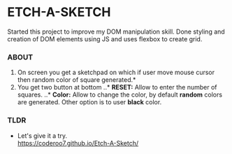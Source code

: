 # ETCH-A-SKETCH
Started this project to improve my DOM manipulation skill. 
Done styling and creation of DOM elements using JS and uses flexbox to create grid.

### ABOUT 
1. On screen you get a sketchpad on which if user move mouse cursor then random color of square generated.*
2. You get two button at bottom 
..* **RESET:** Allow to enter the number of squares.
..* **Color:** Allow to change the color, by default **random** colors are generated. Other option is to user **black** color.

### TLDR
* Let's give it a try. <br>
<https://coderoo7.github.io/Etch-A-Sketch/>
